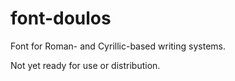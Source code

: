 font-doulos
===========

Font for Roman- and Cyrillic-based writing systems.

Not yet ready for use or distribution.
